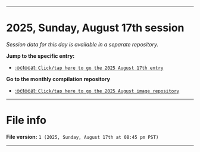 
***

# 2025, Sunday, August 17th session

_Session data for this day is available in a separate repository._

**Jump to the specific entry:**

- [:octocat: `Click/tap here to go the 2025 August 17th entry`](https://github.com/seanpm2001/SeansLifeArchive_Images_ModernSmurfsVillage_Y2025_V8/tree/SeansLifeArchive_ModernSmurfsVillage_Y2025_V8_Main-dev/2025/08_August/17/)

**Go to the monthly compilation repository**

- [:octocat: `Click/tap here to go the 2025 August image repository`](https://github.com/seanpm2001/SeansLifeArchive_Images_ModernSmurfsVillage_Y2025_V8/)

***

# File info

**File version:** `1 (2025, Sunday, August 17th at 08:45 pm PST)`

***
